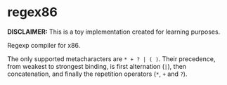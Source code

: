 # regex86

**DISCLAIMER:** This is a toy implementation created for learning
purposes.

Regexp compiler for x86.

The only supported metacharacters are `* + ? | ( )`.  Their
precedence, from weakest to strongest binding, is first alternation
(`|`), then concatenation, and finally the repetition operators (`*`,
`+` and `?`).
